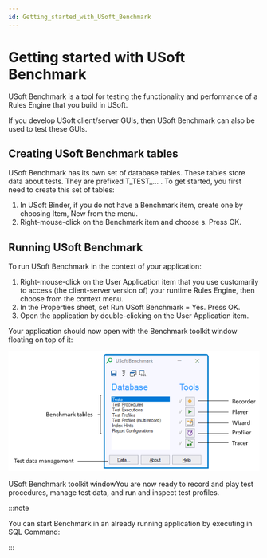 ```yaml
---
id: Getting_started_with_USoft_Benchmark
---
```


# Getting started with USoft Benchmark

USoft Benchmark is a tool for testing the functionality and performance of a Rules Engine that you build in USoft.

If you develop USoft client/server GUIs, then USoft Benchmark can also be used to test these GUIs.

## Creating USoft Benchmark tables

USoft Benchmark has its own set of database tables. These tables store data about tests. They are prefixed T_TEST_… . To get started, you first need to create this set of tables:

1. In USoft Binder, if you do not have a Benchmark item, create one by choosing Item, New from the menu.
2. Right-mouse-click on the Benchmark item and choose s. Press OK.

## Running USoft Benchmark

To run USoft Benchmark in the context of your application:

1. Right-mouse-click on the User Application item that you use customarily to access (the client-server version of) your runtime Rules Engine, then choose from the context menu.
2. In the Properties sheet, set Run USoft Benchmark = Yes. Press OK.
3. Open the application by double-clicking on the User Application item.

Your application should now open with the Benchmark toolkit window floating on top of it:

![](./assets/651eea21-9e2d-4119-893d-6a72029a10e0.png)

USoft Benchmark toolkit windowYou are now ready to record and play test procedures, manage test data, and run and inspect test profiles.


:::note

You can start Benchmark in an already running application by executing in SQL Command:

:::
